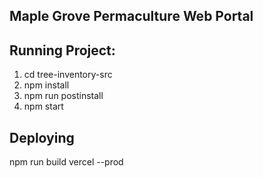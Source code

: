 ## Maple Grove Permaculture Web Portal

## Running Project:
1. cd tree-inventory-src
2. npm install
3. npm run postinstall
4. npm start

## Deploying
npm run build
vercel --prod